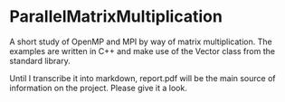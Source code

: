 # ParallelMatrixMultiplication
A short study of OpenMP and MPI by way of matrix multiplication. The examples are written in C++ and make use of the Vector class from the standard library. 

Until I transcribe it into markdown, report.pdf will be the main source of information on the project. Please give it a look.
